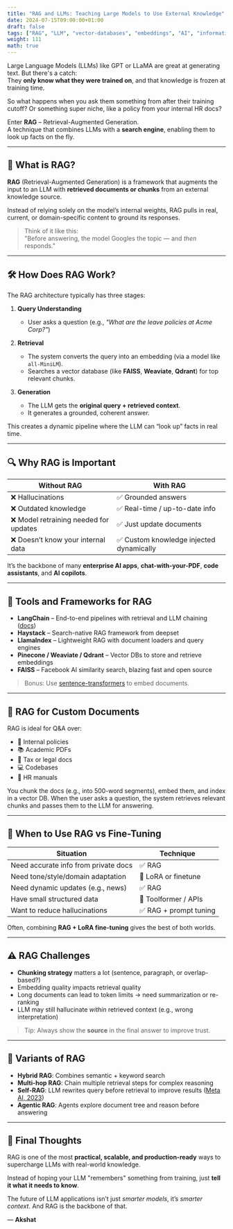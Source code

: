 ```yaml
---
title: "RAG and LLMs: Teaching Large Models to Use External Knowledge"
date: 2024-07-15T09:00:00+01:00
draft: false
tags: ["RAG", "LLM", "vector-databases", "embeddings", "AI", "information-retrieval", "generative-ai"]
weight: 111
math: true
---
```


Large Language Models (LLMs) like GPT or LLaMA are great at generating text. But there's a catch:  
They **only know what they were trained on**, and that knowledge is frozen at training time.

So what happens when you ask them something from after their training cutoff? Or something super niche, like a policy from your internal HR docs?

Enter **RAG** – Retrieval-Augmented Generation.  
A technique that combines LLMs with a **search engine**, enabling them to look up facts on the fly.

---

## 🧠 What is RAG?

**RAG** (Retrieval-Augmented Generation) is a framework that augments the input to an LLM with **retrieved documents or chunks** from an external knowledge source.

Instead of relying solely on the model’s internal weights, RAG pulls in real, current, or domain-specific content to ground its responses.

> Think of it like this:  
> "Before answering, the model Googles the topic — and *then* responds."

---

## 🛠️ How Does RAG Work?

The RAG architecture typically has three stages:

1. **Query Understanding**  
   - User asks a question (e.g., _"What are the leave policies at Acme Corp?"_)

2. **Retrieval**  
   - The system converts the query into an embedding (via a model like `all-MiniLM`).
   - Searches a vector database (like **FAISS**, **Weaviate**, **Qdrant**) for top relevant chunks.

3. **Generation**  
   - The LLM gets the **original query + retrieved context**.
   - It generates a grounded, coherent answer.

This creates a dynamic pipeline where the LLM can “look up” facts in real time.

---

## 🔍 Why RAG is Important

| Without RAG                         | With RAG                                |
|------------------------------------|------------------------------------------|
| ❌ Hallucinations                   | ✅ Grounded answers                       |
| ❌ Outdated knowledge               | ✅ Real-time / up-to-date info            |
| ❌ Model retraining needed for updates | ✅ Just update documents                 |
| ❌ Doesn’t know your internal data | ✅ Custom knowledge injected dynamically |

It’s the backbone of many **enterprise AI apps**, **chat-with-your-PDF**, **code assistants**, and **AI copilots**.

---

## 🧰 Tools and Frameworks for RAG

- **LangChain** – End-to-end pipelines with retrieval and LLM chaining ([docs](https://docs.langchain.com/))
- **Haystack** – Search-native RAG framework from deepset
- **LlamaIndex** – Lightweight RAG with document loaders and query engines
- **Pinecone / Weaviate / Qdrant** – Vector DBs to store and retrieve embeddings
- **FAISS** – Facebook AI similarity search, blazing fast and open source

> Bonus: Use [sentence-transformers](https://www.sbert.net/) to embed documents.

---

## 📄 RAG for Custom Documents

RAG is ideal for Q&A over:

- 📝 Internal policies
- 📚 Academic PDFs
- 🧾 Tax or legal docs
- 💻 Codebases
- 🏢 HR manuals

You chunk the docs (e.g., into 500-word segments), embed them, and index in a vector DB. When the user asks a question, the system retrieves relevant chunks and passes them to the LLM for answering.

---

## 🧠 When to Use RAG vs Fine-Tuning

| Situation                              | Technique       |
|----------------------------------------|------------------|
| Need accurate info from private docs   | ✅ RAG            |
| Need tone/style/domain adaptation      | 🔁 LoRA or finetune |
| Need dynamic updates (e.g., news)      | ✅ RAG            |
| Have small structured data             | 🔄 Toolformer / APIs |
| Want to reduce hallucinations          | ✅ RAG + prompt tuning |

Often, combining **RAG + LoRA fine-tuning** gives the best of both worlds.

---

## ⚠️ RAG Challenges

- **Chunking strategy** matters a lot (sentence, paragraph, or overlap-based?)
- Embedding quality impacts retrieval quality
- Long documents can lead to token limits → need summarization or re-ranking
- LLM may still hallucinate *within* retrieved context (e.g., wrong interpretation)

> Tip: Always show the **source** in the final answer to improve trust.

---

## 🔄 Variants of RAG

- **Hybrid RAG**: Combines semantic + keyword search
- **Multi-hop RAG**: Chain multiple retrieval steps for complex reasoning
- **Self-RAG**: LLM rewrites query before retrieval to improve results ([Meta AI, 2023](https://arxiv.org/abs/2302.07296))
- **Agentic RAG**: Agents explore document tree and reason before answering

---

## 🧠 Final Thoughts

RAG is one of the most **practical, scalable, and production-ready** ways to supercharge LLMs with real-world knowledge.

Instead of hoping your LLM "remembers" something from training, just **tell it what it needs to know**.

The future of LLM applications isn’t just *smarter models*, it’s *smarter context*. And RAG is the backbone of that.

— **Akshat**
